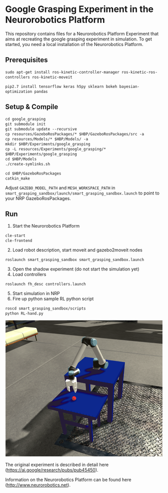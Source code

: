 # Google Grasping Experiment in the Neurorobotics Platform
This repository contains files for a Neurorobotics Platform Experiment that aims at recreating the google grasping experiment in simulation. To get started, you need a local installation of the Neurorobotics Platform.

## Prerequisites
```
sudo apt-get install ros-kinetic-controller-manager ros-kinetic-ros-controllers ros-kinetic-moveit
```

```
pip2.7 install tensorflow keras h5py sklearn bokeh bayesian-optimization pandas
```

## Setup & Compile
```
cd google_grasping
git submodule init
git submodule update --recursive
cp resources/GazeboRosPackages/* $HBP/GazeboRosPackages/src -a
cp resources/Models/* $HBP/Models/ -a
mkdir $HBP/Experiments/google_grasping
cp -L resources/Experiments/google_grasping/* $HBP/Experiments/google_grasping
cd $HBP/Models
./create-symlinks.sh
```

```
cd $HBP/GazeboRosPackages
catkin_make
```

Adjust `GAZEBO_MODEL_PATH` and `MESH_WORKSPACE_PATH` in `smart_grasping_sandbox/launch/smart_grasping_sandbox.launch` to point to your NRP GazeboRosPackages.

## Run
1. Start the Neurorobotics Platform
  ```
  cle-start
  cle-frontend
  ```
2. Load robot description, start moveit and gazebo2moveit nodes
  ```
  roslaunch smart_grasping_sandbox smart_grasping_sandbox.launch
  ```
3. Open the shadow experiment (do not start the simulation yet)
4. Load controllers
  ```
  roslaunch fh_desc controllers.launch
  ```
5. Start simulation in NRP
6. Fire up python sample RL python script
  ```
  roscd smart_grasping_sandbox/scripts
  python RL-hand.py
  ```


![alt text](google_grasping_single.png "Screenshot of a grasping attempt in the NRP experiment")


The original experiment is described in detail here (https://ai.google/research/pubs/pub45450).

Information on the Neurorobotics Platform can be found here (http://www.neurorobotics.net).


